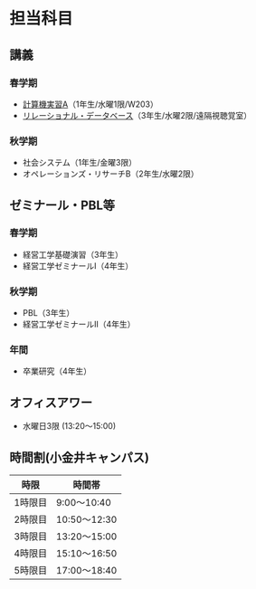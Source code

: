 # 担当科目

## 講義
### 春学期

- [計算機実習A](https://zi-ang-liu.github.io/jb-cs101/intro.html)（1年生/水曜1限/W203）  
- [リレーショナル・データベース](https://zi-ang-liu.github.io/jb-database/intro.html)（3年生/水曜2限/遠隔視聴覚室）

### 秋学期

- 社会システム（1年生/金曜3限）
- オペレーションズ・リサーチB（2年生/水曜2限）

## ゼミナール・PBL等

### 春学期
- 経営工学基礎演習（3年生）
- 経営工学ゼミナールI（4年生）

### 秋学期
- PBL（3年生）
- 経営工学ゼミナールII（4年生）
  
### 年間
- 卒業研究（4年生）

## オフィスアワー

- 水曜日3限 (13:20～15:00)

## 時間割(小金井キャンパス)

| 時限    | 時間帯       |
| ------- | ------------ |
| 1時限目 | 9:00～10:40  |
| 2時限目 | 10:50～12:30 |
| 3時限目 | 13:20～15:00 |
| 4時限目 | 15:10～16:50 |
| 5時限目 | 17:00～18:40 |

<!-- | 離散システム工学             | 春       |            |      | 3年      | -->

